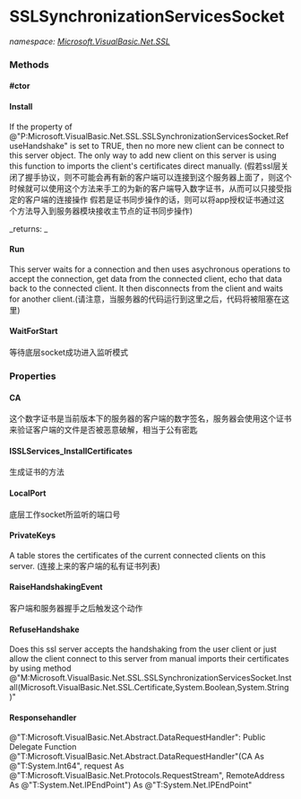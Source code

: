 ﻿
# SSLSynchronizationServicesSocket
_namespace: [Microsoft.VisualBasic.Net.SSL](N-Microsoft.VisualBasic.Net.SSL.md)_



### Methods

#### #ctor

#### Install
If the property of @"P:Microsoft.VisualBasic.Net.SSL.SSLSynchronizationServicesSocket.RefuseHandshake" is set to TRUE, then no more new client can be connect to this server object.
 The only way to add new client on this server is using this function to imports the client's certificates direct manually.
 (假若ssl层关闭了握手协议，则不可能会再有新的客户端可以连接到这个服务器上面了，则这个时候就可以使用这个方法来手工的为新的客户端导入数字证书，从而可以只接受指定的客户端的连接操作
 假若是证书同步操作的话，则可以将app授权证书通过这个方法导入到服务器模块接收主节点的证书同步操作)

_returns: _
#### Run
This server waits for a connection and then uses asychronous operations to
 accept the connection, get data from the connected client,
 echo that data back to the connected client.
 It then disconnects from the client and waits for another client.(请注意，当服务器的代码运行到这里之后，代码将被阻塞在这里)
#### WaitForStart
等待底层socket成功进入监听模式


### Properties

#### CA
这个数字证书是当前版本下的服务器的客户端的数字签名，服务器会使用这个证书来验证客户端的文件是否被恶意破解，相当于公有密匙
#### ISSLServices_InstallCertificates
生成证书的方法
#### LocalPort
底层工作socket所监听的端口号
#### PrivateKeys
A table stores the certificates of the current connected clients on this server.
 (连接上来的客户端的私有证书列表)
#### RaiseHandshakingEvent
客户端和服务器握手之后触发这个动作
#### RefuseHandshake
Does this ssl server accepts the handshaking from the user client or just allow the client connect to this server from manual imports their certificates by using method @"M:Microsoft.VisualBasic.Net.SSL.SSLSynchronizationServicesSocket.Install(Microsoft.VisualBasic.Net.SSL.Certificate,System.Boolean,System.String)"
#### Responsehandler
@"T:Microsoft.VisualBasic.Net.Abstract.DataRequestHandler": 
 Public Delegate Function @"T:Microsoft.VisualBasic.Net.Abstract.DataRequestHandler"(CA As @"T:System.Int64", request As @"T:Microsoft.VisualBasic.Net.Protocols.RequestStream", 
 RemoteAddress As @"T:System.Net.IPEndPoint") As @"T:System.Net.IPEndPoint"

